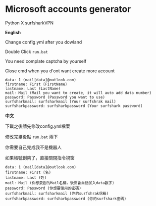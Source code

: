 # Microsoft accounts generator 
Python X surfsharkVPN

**English**

Change config.yml after you dowland

Double Click `run.bat`

You need complate captcha by yourself

Close cmd when you d'ont want create more account


```
data: 1 (mail[data]@outlook.com)
firstname: First (FirstName)
lastname: Last (LastName)
mail: Mail (Mail you want to create, it will auto add data number)
password: Password (Password you want to use)
surfsharkmail: surfsharkmail (Your surfshrak mail)
surfsharkpassword: surfsharkpassword (Your surfshark password)
```
**中文**

下載之後請先修改config.yml檔案

修改完畢後點 `run.bat` 兩下

你需要自己完成我不是機器人

如果帳號創夠了，直接關閉指令視窗

```
data: 1 (mail[data]@outlook.com)
firstname: First (名)
lastname: Last (姓)
mail: Mail (你想要創的Mail名稱，後面會自動加入data數字)
password: Password (你想要使用的密碼)
surfsharkmail: surfsharkmail (你的surfshrak信箱)
surfsharkpassword: surfsharkpassword (你的surfshark密碼)
```
